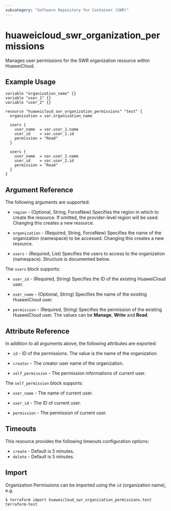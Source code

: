```yaml
---
subcategory: "Software Repository for Container (SWR)"
---
```


# huaweicloud_swr_organization_permissions

Manages user permissions for the SWR organization resource within HuaweiCloud.

## Example Usage

```hcl
variable "organization_name" {}
variable "user_1" {}
variable "user_2" {}

resource "huaweicloud_swr_organization_permissions" "test" {
  organization = var.organization_name

  users {
    user_name  = var.user_1.name
    user_id    = var.user_1.id
    permission = "Read"
  }

  users {
    user_name  = var.user_2.name
    user_id    = var.user_2.id
    permission = "Read"
  }
}
```

## Argument Reference

The following arguments are supported:

* `region` - (Optional, String, ForceNew) Specifies the region in which to create the resource. If omitted, the
  provider-level region will be used. Changing this creates a new resource.

* `organization` - (Required, String, ForceNew) Specifies the name of the organization (namespace) to be accessed.
  Changing this creates a new resource.

* `users` - (Required, List) Specifies the users to access to the organization (namespace).
  Structure is documented below.

The `users` block supports:

* `user_id` - (Required, String) Specifies the ID of the existing HuaweiCloud user.

* `user_name` - (Optional, String) Specifies the name of the existing HuaweiCloud user.

* `permission` - (Required, String) Specifies the permission of the existing HuaweiCloud user.
  The values can be **Manage**, **Write** and **Read**.

## Attribute Reference

In addition to all arguments above, the following attributes are exported:

* `id` - ID of the permissions. The value is the name of the organization.

* `creator` - The creator user name of the organization.

* `self_permission` - The permission informations of current user.

The `self_permission` block supports:

* `user_name` - The name of current user.

* `user_id` - The ID of current user.

* `permission` - The permission of current user.

## Timeouts

This resource provides the following timeouts configuration options:

* `create` - Default is 5 minutes.
* `delete` - Default is 5 minutes.

## Import

Organization Permissions can be imported using the `id` (organization name), e.g.

```
$ terraform import huaweicloud_swr_organization_permissions.test terraform-test
```
